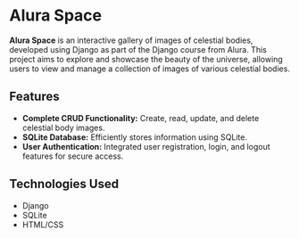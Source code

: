 # Alura Space

**Alura Space** is an interactive gallery of images of celestial bodies, developed using Django as part of the Django course from Alura. This project aims to explore and showcase the beauty of the universe, allowing users to view and manage a collection of images of various celestial bodies.

## Features

- **Complete CRUD Functionality:** Create, read, update, and delete celestial body images.
- **SQLite Database:** Efficiently stores information using SQLite.
- **User Authentication:** Integrated user registration, login, and logout features for secure access.

## Technologies Used

- Django
- SQLite
- HTML/CSS
